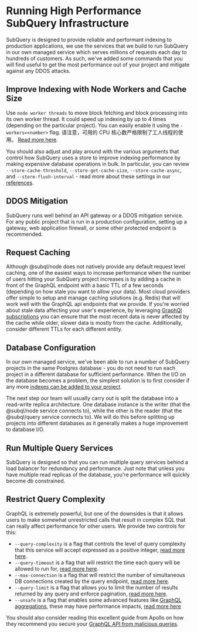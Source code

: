 # Running High Performance SubQuery Infrastructure

SubQuery is designed to provide reliable and performant indexing to production applications, we use the services that we build to run SubQuery in our own managed service which serves millions of requests each day to hundreds of customers. As such, we've added some commands that you will find useful to get the most performance out of your project and mitigate against any DDOS attacks.

## Improve Indexing with Node Workers and Cache Size

Use `node worker threads` to move block fetching and block processing into its own worker thread. It could speed up indexing by up to 4 times (depending on the particular project). You can easily enable it using the `-workers=<number>` flag. 请注意，可用的 CPU 核心数严格限制了工人线程的使用。 [Read more here](../run_publish/references.html#w-workers).

You should also adjust and play around with the various arguments that control how SubQuery uses a store to improve indexing performance by making expensive database operations in bulk. In particular, you can review `--store-cache-threshold`, `--store-get-cache-size`, `--store-cache-async`, and `--store-flush-interval` - read more about these settings in our [references](./references.md#store-cache-threshold).

## DDOS Mitigation

SubQuery runs well behind an API gateway or a DDOS mitigation service. For any public project that is run in a production configuration, setting up a gateway, web application firewall, or some other protected endpoint is recommended.

## Request Caching

Although @subql/node does not natively provide any default request level caching, one of the easiest ways to increase performance when the number of users hitting your SubQuery project increases is by adding a cache in front of the GraphQL endpoint with a basic TTL of a few seconds (depending on how stale you want to allow your data). Most cloud providers offer simple to setup and manage caching solutions (e.g. Redis) that will work well with the GraphQL api endpoints that we provide. If you're worried about stale data affecting your user's experience, by leveraging [GraphQl subscriptions](./query/subscription.md) you can ensure that the most recent data is never affected by the cache while older, slower data is mostly from the cache. Additionally, consider different TTLs for each different entity.

## Database Configuration

In our own managed service, we've been able to run a number of SubQuery projects in the same Postgres database - you do not need to run each project in a different database for sufficient performance. When the I/O on the database becomes a problem, the simplest solution is to first consider if any more [indexes can be added to your project](../build/optimisation.md#indexing-performance-advice).

The next step our team will usually carry out is split the database into a read-write replica architecture. One database instance is the writer (that the @subql/node service connects to), while the other is the reader (that the @subql/query service connects to). We will do this before splitting up projects into different databases as it generally makes a huge improvement to database I/O.

## Run Multiple Query Services

SubQuery is designed so that you can run multiple query services behind a load balancer for redundancy and performance. Just note that unless you have multiple read replicas of the database, you're performance will quickly become db constrained.

## Restrict Query Complexity

GraphQL is extremely powerful, but one of the downsides is that it allows users to make somewhat unrestricted calls that result in complex SQL that can really affect performance for other users. We provide two controls for this:

- `--query-complexity` is a flag that controls the level of query complexity that this service will accept expressed as a positive integer, [read more here](./references.md#query-complexity).
- `--query-timeout` is a flag that will restrict the time each query will be allowed to run for, [read more here](./references.md#query-timeout).
- `--max-connection` is a flag that will restrict the number of simultaneous DB connections created by the query endpoint, [read more here](./references.md#max-connection).
- `--query-limit` is a flag that allows you to limit the number of results returned by any query and enforce pagination, [read more here](./references.md#query-limit).
- `--unsafe` is a flag that enables some advanced features like [GraphQL aggregations](./query/aggregate.md), these may have performance impacts, [read more here](./references.md#unsafe-query-service)

You should also consider reading this excellent guide from Apollo on how they recommend you secure your [GraphQL API from malicious queries](https://www.apollographql.com/blog/graphql/security/securing-your-graphql-api-from-malicious-queries/).
